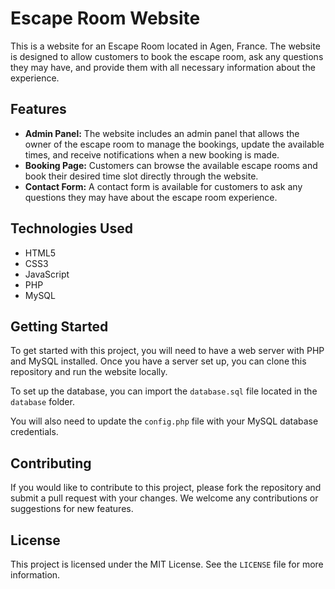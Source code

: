# Escape Room Website

This is a website for an Escape Room located in Agen, France. The website is designed to allow customers to book the escape room, ask any questions they may have, and provide them with all necessary information about the experience.

## Features

- **Admin Panel:** The website includes an admin panel that allows the owner of the escape room to manage the bookings, update the available times, and receive notifications when a new booking is made.
- **Booking Page:** Customers can browse the available escape rooms and book their desired time slot directly through the website.
- **Contact Form:** A contact form is available for customers to ask any questions they may have about the escape room experience.

## Technologies Used

- HTML5
- CSS3
- JavaScript
- PHP
- MySQL

## Getting Started

To get started with this project, you will need to have a web server with PHP and MySQL installed. Once you have a server set up, you can clone this repository and run the website locally.

To set up the database, you can import the `database.sql` file located in the `database` folder.

You will also need to update the `config.php` file with your MySQL database credentials.

## Contributing

If you would like to contribute to this project, please fork the repository and submit a pull request with your changes. We welcome any contributions or suggestions for new features.

## License

This project is licensed under the MIT License. See the `LICENSE` file for more information.
